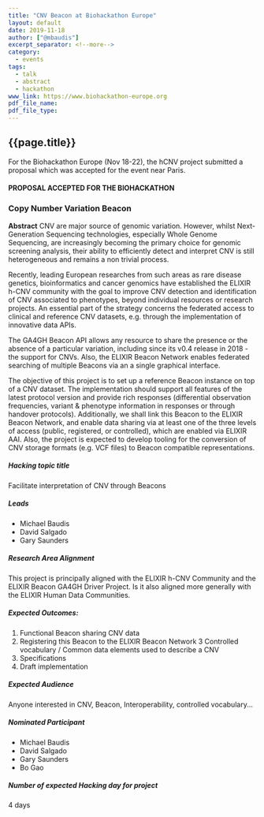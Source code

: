 ```yaml
---
title: "CNV Beacon at Biohackathon Europe"
layout: default
date: 2019-11-18
author: ["@mbaudis"]
excerpt_separator: <!--more-->
category:
  - events
tags:
  - talk
  - abstract
  - hackathon
www_link: https://www.biohackathon-europe.org
pdf_file_name:
pdf_file_type:
---
```


## {{page.title}}

For the Biohackathon Europe (Nov 18-22), the hCNV project submitted a proposal 
which was accepted for the event near Paris.

 <!--more-->

#### PROPOSAL ACCEPTED FOR THE BIOHACKATHON
### Copy Number Variation Beacon
 
**Abstract** CNV are major source of genomic variation. However, whilst Next-Generation Sequencing technologies, especially Whole Genome Sequencing, are increasingly becoming the primary choice for genomic screening analysis, their ability to efficiently detect and interpret CNV is still heterogeneous and remains a non trivial process.

Recently, leading European researches from such areas as rare disease genetics, bioinformatics and cancer genomics have established the ELIXIR h-CNV community with the goal to improve CNV detection and identification of CNV associated to phenotypes, beyond individual resources or research projects. An essential part of the strategy concerns the federated access to clinical and reference CNV datasets, e.g. through the implementation of innovative data APIs.

The GA4GH Beacon API allows any resource to share the presence or the absence of a particular variation, including since its v0.4 release in 2018 - the support for CNVs. Also, the ELIXIR Beacon Network enables federated searching of multiple Beacons via an a single graphical interface.

The objective of this project is to set up a reference Beacon instance on top of a CNV dataset. The implementation should support all features of the latest protocol version and provide rich responses (differential observation frequencies, variant & phenotype information in responses or through handover protocols). Additionally, we shall link this Beacon to the ELIXIR Beacon Network, and enable data sharing via at least one of the three levels of access (public, registered, or controlled), which are enabled via ELIXIR AAI. Also, the project is expected to develop tooling for the conversion of CNV storage formats (e.g. VCF files) to Beacon compatible representations.


##### Hacking topic title

Facilitate interpretation of CNV through Beacons
 
##### Leads

* Michael Baudis
* David Salgado
* Gary Saunders
 
##### Research Area Alignment

This project is principally aligned with the ELIXIR h-CNV Community and the ELIXIR Beacon GA4GH Driver Project. Is it also aligned more generally with the ELIXIR Human Data Communities.
 
##### Expected Outcomes:

1. Functional Beacon sharing CNV data
2. Registering this Beacon to the ELIXIR Beacon Network
3 Controlled vocabulary / Common data elements used to describe a CNV
4. Specifications
5. Draft implementation
 
##### Expected Audience

Anyone interested in CNV, Beacon, Interoperability, controlled vocabulary...
 
##### Nominated Participant

* Michael Baudis
* David Salgado
* Gary Saunders
* Bo Gao

##### Number of expected Hacking day for project
 
4 days


